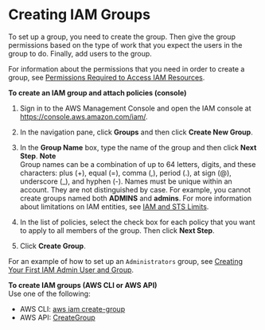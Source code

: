 # Creating IAM Groups<a name="id_groups_create"></a>

To set up a group, you need to create the group\. Then give the group permissions based on the type of work that you expect the users in the group to do\. Finally, add users to the group\. 

For information about the permissions that you need in order to create a group, see [Permissions Required to Access IAM Resources](access_permissions-required.md)\. 

**To create an IAM group and attach policies \(console\)**

1. Sign in to the AWS Management Console and open the IAM console at [https://console\.aws\.amazon\.com/iam/](https://console.aws.amazon.com/iam/)\.

1. In the navigation pane, click **Groups** and then click **Create New Group**\.

1. In the **Group Name** box, type the name of the group and then click **Next Step**\.
**Note**  
Group names can be a combination of up to 64 letters, digits, and these characters: plus \(\+\), equal \(=\), comma \(,\), period \(\.\), at sign \(@\), underscore \(\_\), and hyphen \(\-\)\. Names must be unique within an account\. They are not distinguished by case\. For example, you cannot create groups named both **ADMINS** and **admins**\. For more information about limitations on IAM entities, see [IAM and STS Limits](reference_iam-limits.md)\. 

1. In the list of policies, select the check box for each policy that you want to apply to all members of the group\. Then click **Next Step**\.

1. Click **Create Group**\.

For an example of how to set up an `Administrators` group, see [Creating Your First IAM Admin User and Group](getting-started_create-admin-group.md)\.

**To create IAM groups \(AWS CLI or AWS API\)**  
Use one of the following:
+ AWS CLI: [aws iam create\-group](https://docs.aws.amazon.com/cli/latest/reference/iam/create-group.html) 
+ AWS API: [CreateGroup](https://docs.aws.amazon.com/IAM/latest/APIReference/API_CreateGroup.html) 